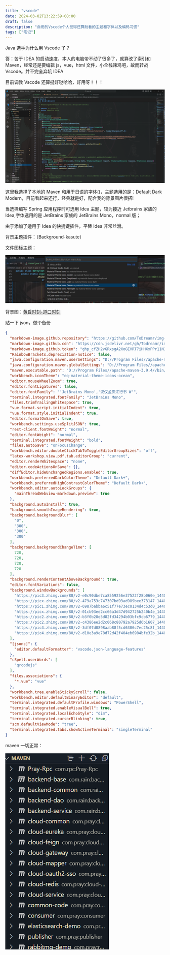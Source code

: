 ```yaml
---
title: "vscode"
date: 2024-03-02T13:22:59+08:00
draft: false
description: "自用的Vscode个人觉得还算耐看的主题和字体以及编码习惯"
tags: ["笔记"]
---
```


Java 选手为什么用 Vscode 了？

答：苦于 IDEA 的启动速度，本人的电脑带不动了很多了，就算改了索引和 Maven，经常还是要编辑 js，vue，html 文件，小全栈辣鸡吧，故而转战 Vscode。并不完全弃坑 IDEA

目前调教 Vscode 还算挺好哒哈哈，好用呀！！！

![调教后的样子](image.png)

这里我选择了本地的 Maven 和用于日语的字体()，主题选用的是：Default Dark Modern，目前看起来还行，经典就是好，配合我的背景图片很搭!

当选择编写 Spring 应用程序时可选用 Idea 主题，较为接近 Jetbrains 家族的 Idea,字体选用的是 JetBrains 家族的 JetBrains Mono，normal 版；

由于添加了适用于 Idea 的快捷键插件，平替 Idea 非常丝滑。

背景主题插件：（Background-kasute）

文件图标主题：

![文件图标](image-2.png)

背景图：[黄昏时刻-道口时刻](https://pic3.zhimg.com/80/v2-e0c90dbe7ca8559256e37522f28b060e_1440w.webp)

贴一下 json，做个备份

```json
{
  "markdown-image.github.repository": "https://github.com/ToDreamr/img-cloud.git",
  "markdown-image.github.cdn": "https://cdn.jsdelivr.net/gh/Todreamr/img-cloud",
  "markdown-image.github.token": "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",
  "RainbowBrackets.depreciation-notice": false,
  "java.configuration.maven.userSettings": "D://Program Files//apache-maven-3.9.4//conf//settings.xml",
  "java.configuration.maven.globalSettings": "D://Program Files//apache-maven-3.9.4//conf//settings.xml",
  "maven.executable.path": "D://Program Files//apache-maven-3.9.4//bin//mvn",
  "workbench.iconTheme": "eq-material-theme-icons-ocean",
  "editor.mouseWheelZoom": true,
  "editor.fontLigatures": false,
  "editor.fontFamily": "'JetBrains Mono','汉仪孟庆江行书 W'",
  "terminal.integrated.fontFamily": "JetBrains Mono",
  "files.trimTrailingWhitespace": true,
  "vue.format.script.initialIndent": true,
  "vue.format.style.initialIndent": true,
  "editor.formatOnSave": true,
  "workbench.settings.useSplitJSON": true,
  "rest-client.fontWeight": "normal",
  "editor.fontWeight": "normal",
  "terminal.integrated.fontWeight": "bold",
  "files.autoSave": "onFocusChange",
  "workbench.editor.doubleClickTabToToggleEditorGroupSizes": "off",
  "latex-workshop.view.pdf.tab.editorGroup": "current",
  "editor.renderWhitespace": "none",
  "editor.codeActionsOnSave": {},
  "diffEditor.hideUnchangedRegions.enabled": true,
  "workbench.preferredDarkColorTheme": "Default Dark+",
  "workbench.preferredHighContrastColorTheme": "Default Dark+",
  "workbench.editor.autoLockGroups": {
    "mainThreadWebview-markdown.preview": true
  },
  "background.autoInstall": true,
  "background.smoothImageRendering": true,
  "background.backgroundBlur": [
    "0",
    "300",
    "300",
    "300"
  ],
  "background.backgroundChangeTime": [
    720,
    720,
    720,
    720
  ],
  "background.renderContentAboveBackground": true,
  "editor.fontVariations": false,
  "background.windowBackgrounds": [
    "https://pic3.zhimg.com/80/v2-e0c90dbe7ca8559256e37522f28b060e_1440w.webp",
    "https://picx.zhimg.com/80/v2-479a753c747307bd93ad989bee373147_1440w.webp?source=2c26e567",
    "https://pic1.zhimg.com/80/v2-6987babba6c51f77e73ec0134d4c53d0_1440w.webp",
    "https://picx.zhimg.com/80/v2-01cb93ee2cc66a3d47d942725b240b4e_1440w.webp?source=1def8aca",
    "https://pic2.zhimg.com/80/v2-b3f0b28e5d82fd34294b03bfc9cb6779_1440w.webp",
    "https://pic2.zhimg.com/80/v2-c4386ee2d2c068c80792a7925d6b1607_1440w.webp",
    "https://pic4.zhimg.com/80/v2-3df07d0898aab88f5cd6306c7ec25c8f_1440w.webp",
    "https://pic4.zhimg.com/80/v2-d10e3a9e78d72d42f404eb6984bfe32b_1440w.webp"
  ],
  "[jsonc]": {
    "editor.defaultFormatter": "vscode.json-language-features"
  },
  "cSpell.userWords": [
    "qrcodejs"
  ],
  "files.associations": {
    "*.vue": "vue"
  },
  "workbench.tree.enableStickyScroll": false,
  "workbench.editor.defaultBinaryEditor": "default",
  "terminal.integrated.defaultProfile.windows": "PowerShell",
  "terminal.integrated.enableVisualBell": true,
  "terminal.integrated.localEchoStyle": "dim",
  "terminal.integrated.cursorBlinking": true,
  "scm.defaultViewMode": "tree",
  "terminal.integrated.tabs.showActiveTerminal": "singleTerminal"
}
```

maven 一切正常：

![maven](image-1.png)
